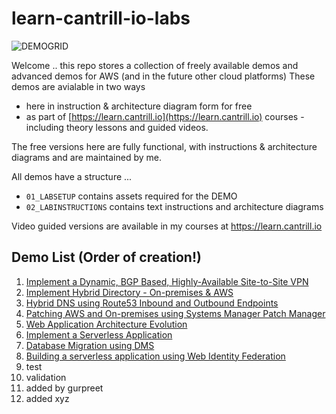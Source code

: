 # learn-cantrill-io-labs

![DEMOGRID](https://github.com/acantril/learn-cantrill-io-labs/raw/master/demogrid.png)

Welcome .. this repo stores a collection of freely available demos and advanced demos for AWS (and in the future other cloud platforms)
These demos are avialable in two ways
- here in instruction & architecture diagram form for free
- as part of [https://learn.cantrill.io](https://learn.cantrill.io) courses - including theory lessons and guided videos.

The free versions here are fully functional, with instructions & architecture diagrams and are maintained by me.

All demos have a structure ...
- `01_LABSETUP` contains assets required for the DEMO
- `02_LABINSTRUCTIONS` contains text instructions and architecture diagrams

Video guided versions are available in my courses at https://learn.cantrill.io

## Demo List (Order of creation!)

1. [Implement a Dynamic, BGP Based, Highly-Available Site-to-Site VPN](https://github.com/acantril/learn-cantrill-io-labs/tree/master/AWS_HYBRID_AdvancedVPN)
2. [Implement Hybrid Directory - On-premises & AWS](https://github.com/acantril/learn-cantrill-io-labs/tree/master/aws-hybrid-activedirectory)
3. [Hybrid DNS using Route53 Inbound and Outbound Endpoints](https://github.com/acantril/learn-cantrill-io-labs/tree/master/aws-hybrid-dns)
4. [Patching AWS and On-premises using Systems Manager Patch Manager](https://github.com/acantril/learn-cantrill-io-labs/tree/master/aws-patch-manager)
5. [Web Application Architecture Evolution](https://github.com/acantril/learn-cantrill-io-labs/tree/master/aws-elastic-wordpress-evolution)
6. [Implement a Serverless Application](https://github.com/acantril/learn-cantrill-io-labs/tree/master/aws-serverless-pet-cuddle-o-tron)
7. [Database Migration using DMS](https://github.com/acantril/learn-cantrill-io-labs/tree/master/aws-dms-database-migration)
8. [Building a serverless application using Web Identity Federation](https://github.com/acantril/learn-cantrill-io-labs/tree/master/aws-cognito-web-identity-federation)
9. test
10. validation
11. added by gurpreet
12. added xyz
